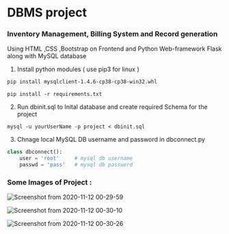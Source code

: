 # DBMS project
###  Inventory Management, Billing System and Record generation
Using HTML ,CSS ,Bootstrap on Frontend and Python Web-framework Flask along with MySQL database

1. Install python modules ( use pip3 for linux )
```bash
pip install mysqlclient-1.4.6-cp38-cp38-win32.whl
```
```linux
pip install -r requirements.txt
```

2. Run dbinit.sql to Inital database and create required Schema for the project
```
mysql -u yourUserName -p project < dbinit.sql
```

3. Chnage local MySQL DB username and password in dbconnect.py
```python
class dbconnect():
    user = 'root'     # mysql db username
    passwd = 'pass'   # mysql db password
```

### Some Images of Project :

![Screenshot from 2020-11-12 00-29-59](https://user-images.githubusercontent.com/57535120/98853387-106da600-247f-11eb-96f0-9678130261d0.png)


![Screenshot from 2020-11-12 00-30-10](https://user-images.githubusercontent.com/57535120/98853469-36934600-247f-11eb-98c0-f324f8968a61.png)


![Screenshot from 2020-11-12 00-30-26](https://user-images.githubusercontent.com/57535120/98853524-4448cb80-247f-11eb-86c2-80f7567c3107.png)
